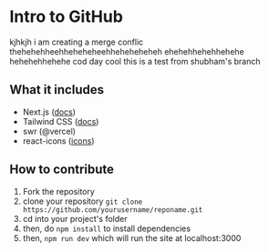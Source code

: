 # Intro to GitHub

kjhkjh
i am creating a merge conflic thehehehheehheheheheehheheheheheh
ehehehhehehhehehe
hehehehhehehe
cod day cool this is a test from shubham's branch

## What it includes

- Next.js ([docs](https://nextjs.org/docs))
- Tailwind CSS ([docs](https://tailwindcss.com/))
- swr (@vercel)
- react-icons ([icons](https://react-icons.github.io/react-icons/))

## How to contribute

1. Fork the repository
2. clone your repository `git clone https://github.com/yourusername/reponame.git`
3. cd into your project's folder
4. then, do `npm install` to install dependencies
5. then, `npm run dev` which will run the site at localhost:3000
